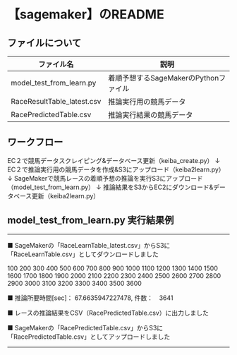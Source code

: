 # 【sagemaker】のREADME

## ファイルについて

| ファイル名 | 説明 |
| ---- | ---- |
| model_test_from_learn.py | 着順予想するSageMakerのPythonファイル |
| RaceResultTable_latest.csv | 推論実行用の競馬データ |
| RacePredictedTable.csv | 推論実行結果の競馬データ |


## ワークフロー

EC２で競馬データスクレイピング&データベース更新（keiba_create.py）
          ↓
EC２で推論実行用の競馬データを作成&S3にアップロード（keiba2learn.py）
          ↓
SageMakerで競馬レースの着順予想の推論を実行S3にアップロード（model_test_from_learn.py）
          ↓
推論結果をS3からEC2にダウンロード&データベース更新（keiba2learn.py）


## model_test_from_learn.py 実行結果例

-----------------------------------------------------------------------------------------

■ SageMakerの「RaceLearnTable_latest.csv」からS3に「RaceLearnTable.csv」としてダウンロードしました

100 200 300 400 500 600 700 800 900 1000 1100 1200 1300 1400 1500 1600 1700 1800 1900 2000 2100 2200 2300 2400 2500 2600 2700 2800 2900 3000 3100 3200 3300 3400 3500 3600 

■ 推論所要時間[sec]： 67.6635947227478, 件数：　3641

■ レースの推論結果をCSV（RacePredictedTable.csv）に出力しました

■ SageMakerの「RacePredictedTable.csv」からS3に「RacePredictedTable.csv」としてアップロードしました

-----------------------------------------------------------------------------------------
